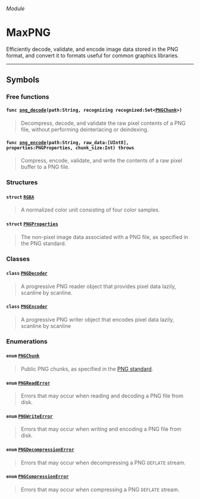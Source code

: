 
###### Module

# MaxPNG

Efficiently decode, validate, and encode image data stored in the PNG format, and convert it to formats useful for common graphics libraries.

------

## Symbols 

### Free functions


#### `func `[`png_decode`](functions.md#png_decode)`(path:String, recognizing recognized:Set<`[`PNGChunk`](pngchunk.md)`>)`

> Decompress, decode, and validate the raw pixel contents of a PNG file, without performing deinterlacing or deindexing.

#### `func `[`png_encode`](functions.md#png_encode)`(path:String, raw_data:[UInt8], properties:PNGProperties, chunk_size:Int) throws`

> Compress, encode, validate, and write the contents of a raw pixel buffer to a PNG file.

### Structures

#### `struct` [`RGBA`](rgba.md)

> A normalized color unit consisting of four color samples.

#### `struct` [`PNGProperties`](pngproperties.md)

> The non-pixel image data associated with a PNG file, as specified in the PNG standard. 

### Classes 

#### `class` [`PNGDecoder`](pngdecoder.md)

> A progressive PNG reader object that provides pixel data lazily, scanline by scanline.

#### `class` [`PNGEncoder`](pngencoder.md)

> A progressive PNG writer object that encodes pixel data lazily, scanline by scanline

### Enumerations 

#### `enum` [`PNGChunk`](pngchunk.md)
> Public PNG chunks, as specified in the [PNG standard](http://www.libpng.org/pub/png/spec/1.2/PNG-Chunks.html).

#### `enum` [`PNGReadError`](pngerrors.md#PNGReadError)
> Errors that may occur when reading and decoding a PNG file from disk.

#### `enum` [`PNGWriteError`](pngerrors.md#PNGWriteError)
> Errors that may occur when writing and encoding a PNG file from disk.

#### `enum` [`PNGDecompressionError`](pngerrors.md#PNGDecompressionError)
> Errors that may occur when decompressing a PNG `DEFLATE` stream.

#### `enum` [`PNGCompressionError`](pngerrors.md#PNGCompressionError)
> Errors that may occur when compressing a PNG `DEFLATE` stream.

